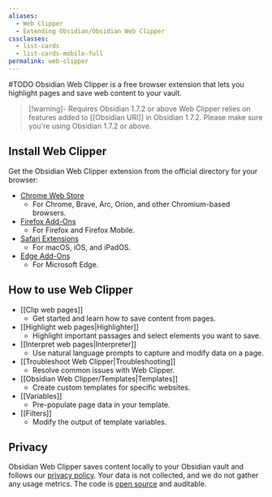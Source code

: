 ```yaml
---
aliases:
  - Web Clipper
  - Extending Obsidian/Obsidian Web Clipper
cssclasses:
  - list-cards
  - list-cards-mobile-full
permalink: web-clipper
---
```

#TODO
Obsidian Web Clipper is a free browser extension that lets you highlight pages and save web content to your vault.

> [!warning]- Requires Obsidian 1.7.2 or above
> Web Clipper relies on features added to [[Obsidian URI]] in Obsidian 1.7.2. Please make sure you're using Obsidian 1.7.2 or above.

## Install Web Clipper

Get the Obsidian Web Clipper extension from the official directory for your browser:

- [Chrome Web Store](https://chromewebstore.google.com/detail/obsidian-web-clipper/cnjifjpddelmedmihgijeibhnjfabmlf)
	- For Chrome, Brave, Arc, Orion, and other Chromium-based browsers.
- [Firefox Add-Ons](https://addons.mozilla.org/en-US/firefox/addon/web-clipper-obsidian/)
	- For Firefox and Firefox Mobile.
- [Safari Extensions](https://apps.apple.com/us/app/obsidian-web-clipper/id6720708363)
	- For macOS, iOS, and iPadOS.
- [Edge Add-Ons](https://microsoftedge.microsoft.com/addons/detail/obsidian-web-clipper/eigdjhmgnaaeaonimdklocfekkaanfme)
	- For Microsoft Edge.

## How to use Web Clipper

- [[Clip web pages]]
	- Get started and learn how to save content from pages.
- [[Highlight web pages|Highlighter]]
	- Highlight important passages and select elements you want to save.
- [[Interpret web pages|Interpreter]]
	- Use natural language prompts to capture and modify data on a page.
- [[Troubleshoot Web Clipper|Troubleshooting]]
	- Resolve common issues with Web Clipper.
- [[Obsidian Web Clipper/Templates|Templates]]
	- Create custom templates for specific websites.
- [[Variables]]
	- Pre-populate page data in your template.
- [[Filters]]
	- Modify the output of template variables.

## Privacy

Obsidian Web Clipper saves content locally to your Obsidian vault and follows our [privacy policy](https://obsidian.md/privacy). Your data is not collected, and we do not gather any usage metrics. The code is [open source](https://github.com/obsidianmd/obsidian-clipper) and auditable.